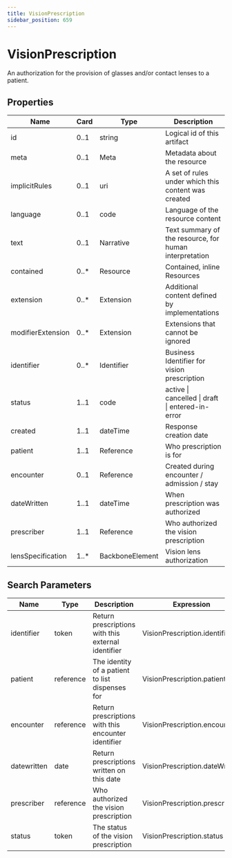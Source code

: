 ```yaml
---
title: VisionPrescription
sidebar_position: 659
---
```


# VisionPrescription

An authorization for the provision of glasses and/or contact lenses to a patient.

## Properties

| Name              | Card  | Type            | Description                                            |
| ----------------- | ----- | --------------- | ------------------------------------------------------ |
| id                | 0..1  | string          | Logical id of this artifact                            |
| meta              | 0..1  | Meta            | Metadata about the resource                            |
| implicitRules     | 0..1  | uri             | A set of rules under which this content was created    |
| language          | 0..1  | code            | Language of the resource content                       |
| text              | 0..1  | Narrative       | Text summary of the resource, for human interpretation |
| contained         | 0..\* | Resource        | Contained, inline Resources                            |
| extension         | 0..\* | Extension       | Additional content defined by implementations          |
| modifierExtension | 0..\* | Extension       | Extensions that cannot be ignored                      |
| identifier        | 0..\* | Identifier      | Business Identifier for vision prescription            |
| status            | 1..1  | code            | active \| cancelled \| draft \| entered-in-error       |
| created           | 1..1  | dateTime        | Response creation date                                 |
| patient           | 1..1  | Reference       | Who prescription is for                                |
| encounter         | 0..1  | Reference       | Created during encounter / admission / stay            |
| dateWritten       | 1..1  | dateTime        | When prescription was authorized                       |
| prescriber        | 1..1  | Reference       | Who authorized the vision prescription                 |
| lensSpecification | 1..\* | BackboneElement | Vision lens authorization                              |

## Search Parameters

| Name        | Type      | Description                                         | Expression                     |
| ----------- | --------- | --------------------------------------------------- | ------------------------------ |
| identifier  | token     | Return prescriptions with this external identifier  | VisionPrescription.identifier  |
| patient     | reference | The identity of a patient to list dispenses for     | VisionPrescription.patient     |
| encounter   | reference | Return prescriptions with this encounter identifier | VisionPrescription.encounter   |
| datewritten | date      | Return prescriptions written on this date           | VisionPrescription.dateWritten |
| prescriber  | reference | Who authorized the vision prescription              | VisionPrescription.prescriber  |
| status      | token     | The status of the vision prescription               | VisionPrescription.status      |
